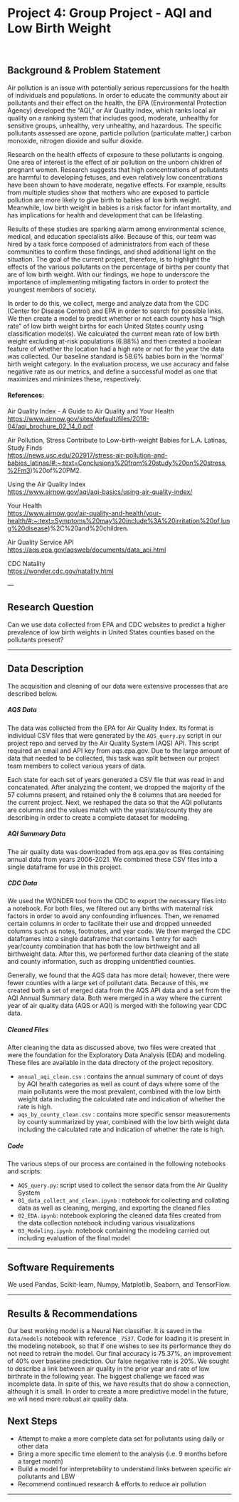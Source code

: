 # Project 4: Group Project - AQI and Low Birth Weight

<br>

## Background & Problem Statement

Air pollution is an issue with potentially serious repercussions for the health of individuals and populations. In order to educate the community about air pollutants and their effect on the health, the EPA (Environmental Protection Agency) developed the “AQI,” or Air Quality Index, which ranks local air quality on a ranking system that includes good, moderate, unhealthy for sensitive groups, unhealthy, very unhealthy, and hazardous. The specific pollutants assessed are ozone, particle pollution (particulate matter,) carbon monoxide, nitrogen dioxide and sulfur dioxide. 

Research on the health effects of exposure to these pollutants is ongoing. One area of interest is the effect of air pollution on the unborn children of pregnant women. Research suggests that high concentrations of pollutants are harmful to developing fetuses, and even relatively low concentrations have been shown to have moderate, negative effects. For example, results from multiple studies show that mothers who are exposed to particle pollution are more likely to give birth to babies of low birth weight. Meanwhile, low birth weight in babies is a risk factor for infant mortality, and has implications for health and development that can be lifelasting.

Results of these studies are sparking alarm among environmental science, medical, and education specialists alike. Because of this, our team was hired by a task force composed of administrators from each of these communities to confirm these findings, and shed additional light on the situation. The goal of the current project, therefore, is to highlight the effects of the various pollutants on the percentage of births per county that are of low birth weight. With our findings, we hope to underscore the importance of implementing mitigating factors in order to protect the youngest members of society. 

In order to do this, we collect, merge and analyze data from the CDC (Center for Disease Control) and EPA in order to search for possible links. We then create a model to predict whether or not each county has a “high rate” of low birth weight births for each United States county using classification model(s).  We calculated the current mean rate of low birth weight excluding at-risk populations (6.88%) and then created a boolean feature of whether the location had a high rate or not for the year the data was collected.  Our baseline standard is 58.6% babies born in the ‘normal’ birth weight category. In the evaluation process, we use accuracy and false negative rate as our metrics, and define a successful model as one that maximizes and minimizes these, respectively.


#### References:

Air Quality Index - A Guide to Air Quality and Your Health<br>
https://www.airnow.gov/sites/default/files/2018-04/aqi_brochure_02_14_0.pdf

Air Pollution, Stress Contribute to Low-birth-weight Babies for L.A. Latinas, Study Finds<br>
https://news.usc.edu/202917/stress-air-pollution-and-babies_latinas/#:~:text=Conclusions%20from%20study%20on%20stress,%2Fm3)%20of%20PM2.

Using the Air Quality Index<br>
https://www.airnow.gov/aqi/aqi-basics/using-air-quality-index/

Your Health<br>
https://www.airnow.gov/air-quality-and-health/your-health/#:~:text=Symptoms%20may%20include%3A%20irritation%20of,lung%20disease)%2C%20and%20children.

Air Quality Service API<br>
https://aqs.epa.gov/aqsweb/documents/data_api.html

CDC Natality<br>
https://wonder.cdc.gov/natality.html

—

## Research Question


Can we use data collected from EPA and CDC websites to predict a higher prevalence of low birth weights in United States counties based on the pollutants present?

---




## Data Description


The acquisition and cleaning of our data were extensive processes that are described below.


##### AQS Data


The data was collected from the EPA for Air Quality Index. Its format is individual CSV files that were generated by the `AQS_query.py` script in our project repo and served by the Air Quality System (AQS) API. This script required an email and API key from aqs.epa.gov. Due to the large amount of data that needed to be collected, this task was split between our project team members to collect various years of data. 


Each state for each set of years generated a CSV file that was read in and concatenated. After analyzing the content, we dropped the majority of the 57 columns present, and retained only the 8 columns that are needed for the current project. Next, we reshaped the data so that the AQI pollutants are columns and the values match with the year/state/county they are describing in order to create a complete dataset for modeling.


##### AQI Summary Data


The air quality data was downloaded from aqs.epa.gov as files containing annual data from years 2006-2021. We combined these CSV files into a single dataframe for use in this project. 


##### CDC Data


We used the WONDER tool from the CDC to export the necessary files into a notebook. For both files, we filtered out any births with maternal risk factors in order to avoid any confounding influences. Then, we renamed certain columns in order to facilitate their use and dropped unneeded columns such as notes, footnotes, and year code. We then merged the CDC dataframes into a single dataframe that contains 1 entry for each year/county combination that has both the low birthweight and all birthweight data. After this, we performed further data cleaning of the state and county information, such as dropping unidentified counties. 


Generally, we found that the AQS data has more detail; however, there were fewer counties with a large set of pollutant data. Because of this, we created both a set of merged data from the AQS API data and a set from the AQI Annual Summary data. Both were merged in a way where the current year of air quality data (AQS or AQI) is merged with the following year CDC data. 


##### Cleaned Files
After cleaning the data as discussed above, two files were created that were the foundation for the Exploratory Data Analysis (EDA) and modeling.  These files are available in the data directory of the project repository.


* `annual_aqi_clean.csv` : contains the annual summary of count of days by AQI health categories as well as count of days where some of the main pollutants were the most prevalent, combined with the low birth weight data including the calculated rate and indication of whether the rate is high.
* `aqs_by_county_clean.csv` : contains more specific sensor measurements by county summarized by year, combined with the low birth weight data including the calculated rate and indication of whether the rate is high.


##### Code
The various steps of our process are contained in the following notebooks and scripts:
* `AQS_query.py`: script used to collect the sensor data from the Air Quality System
* `01_data_collect_and_clean.ipynb` : notebook for collecting and collating data as well as cleaning, merging, and exporting the cleaned files
* `02_EDA.ipynb`: notebook exploring the cleaned data files created from the data collection notebook including various visualizations
* `03_Modeling.ipynb`: notebook containing the modeling carried out including evaluation of the final model

---
## Software Requirements

We used Pandas, Scikit-learn, Numpy, Matplotlib, Seaborn, and TensorFlow.

---

## Results & Recommendations
Our best working model is a Neural Net classifier. It is saved in the `data/models` notebook with reference `_7537`. Code for loading it is present in the modeling notebook, so that if one wishes to see its performance they do not need to retrain the model. Our final accuracy is 75.37%, an improvement of 40% over baseline prediction. Our false negative rate is 20%.
We sought to describe a link between air quality in the prior year and rate of low birthrate in the following year. The biggest challenge we faced was incomplete data. In spite of this, we have results that do show a connection, although it is small. In order to create a more predictive model in the future, we will need more robust air quality data.

## Next Steps
* Attempt to make a more complete data set for pollutants using daily or other data
* Bring a more specific time element to the analysis (i.e. 9 months before a target month)
* Build a model for interpretability to understand links between specific air pollutants and LBW
* Recommend continued research & efforts to reduce air pollution

-----